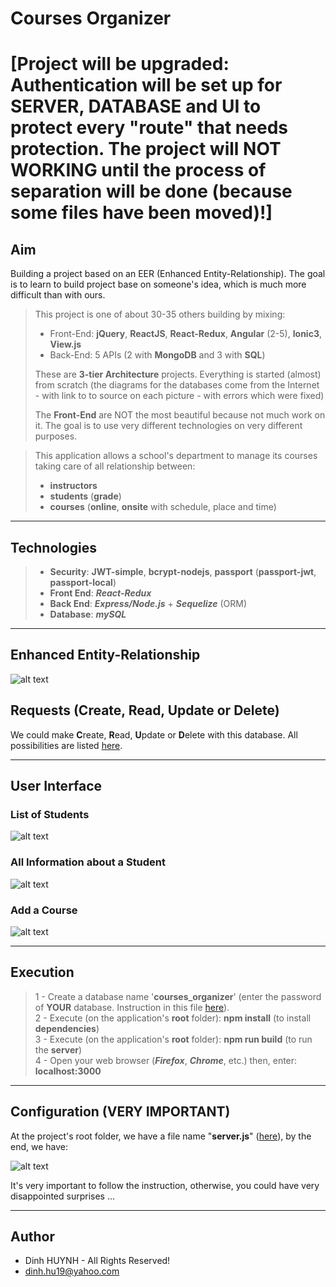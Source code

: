 # Courses Organizer

# [Project will be upgraded: Authentication will be set up for SERVER, DATABASE and UI to protect every "route" that needs protection. The project will NOT WORKING until the process of separation will be done (because some files have been moved)!]

## Aim
Building a project based on an EER (Enhanced Entity-Relationship). The goal is to learn to build project base on someone's idea, which is much more difficult than with ours.

> This project is one of about 30-35 others building by mixing:
>   * Front-End: **jQuery**, **ReactJS**, **React-Redux**, **Angular** (2-5), **Ionic3**, **View.js**
>   * Back-End: 5 APIs (2 with **MongoDB** and 3 with **SQL**)
> 
> These are **3-tier Architecture** projects. Everything is started (almost) from scratch (the diagrams for the databases come from the Internet - with link to to source on each picture - with errors which were fixed)
>
> The **Front-End** are NOT the most beautiful because not much work on it. The goal is to use very different technologies on very different purposes.

> This application allows a school's department to manage its courses taking care of all relationship between: 
>  * **instructors**
>  * **students** (**grade**)
>  * **courses** (**online**, **onsite** with schedule, place and time)

---

## Technologies
> * **Security**: **JWT-simple**, **bcrypt-nodejs**, **passport** (**passport-jwt**, **passport-local**)
> * **Front End**: ***React-Redux***
> * **Back End**: ***Express/Node.js*** + ***Sequelize*** (ORM)
> * **Database**: ***mySQL***

---------------

## Enhanced Entity-Relationship

![alt text](client/assets/img/SchoolDataModel.jpg)

## Requests (**C**reate, **R**ead, **U**pdate or **D**elete)
We could make **C**reate, **R**ead, **U**pdate or **D**elete with this database. All possibilities are listed [here](./assets/docs/requests.md).

---

## User Interface
### List of Students
![alt text](client/assets/img/studentsList.jpg)

### All Information about a Student
![alt text](client/assets/img/student.jpg)

### Add a Course
![alt text](client/assets/img/addCourse.jpg)

---


## Execution

> 1 - Create a database name '**courses_organizer**' (enter the password of **YOUR** database. Instruction in this file [here](https://github.com/DinhLeGaulois2/sql_react_redux_courses_organizer/blob/master/server/models/index.js)).<br/>
> 2 - Execute (on the application's **root** folder): **npm install** (to install **dependencies**)<br/>
> 3 - Execute (on the application's **root** folder): **npm run build** (to run the **server**)<br/>
> 4 - Open your web browser (***Firefox***, ***Chrome***, etc.) then, enter: **localhost:3000**<br/>


---

## Configuration (VERY IMPORTANT)

At the project's root folder, we have a file name "**server.js**" ([here](https://github.com/DinhLeGaulois2/sql_react_redux_courses_organizer/blob/master/server.js)), by the end, we have:

![alt text](client/assets/img/server_config.jpg)

It's very important to follow the instruction, otherwise, you could have very disappointed surprises ...

---------------

## Author
* Dinh HUYNH - All Rights Reserved!
* dinh.hu19@yahoo.com